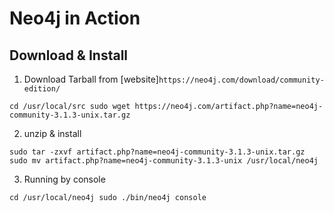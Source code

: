 # Neo4j in Action

## Download & Install

1. Download Tarball from [website]`https://neo4j.com/download/community-edition/`

`
cd /usr/local/src
sudo wget https://neo4j.com/artifact.php?name=neo4j-community-3.1.3-unix.tar.gz
`

2. unzip & install

`
sudo tar -zxvf artifact.php?name=neo4j-community-3.1.3-unix.tar.gz
sudo mv artifact.php?name=neo4j-community-3.1.3-unix /usr/local/neo4j
`

3. Running by console

`
cd /usr/local/neo4j
sudo ./bin/neo4j console
`
